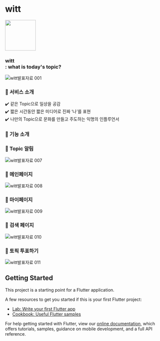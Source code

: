 #  witt
 <img src="https://user-images.githubusercontent.com/90396746/200147109-66abbf19-a0eb-4eae-9748-ef39f69a187c.png" width="100">
 <h3>witt<br>: what is today's topic?</h3>
 
 ![witt발표자료 001](https://user-images.githubusercontent.com/90396746/200147812-df5e67a0-6982-4ef8-9ce4-46e53620f660.jpeg)

 ### 🚩 서비스 소개<br>
✔️ 같은 Topic으로 일상을 공감<br>
✔️  짧은 시간동안 짧은 미디어로 진짜 ‘나’를 표현<br>
✔️  나만의 Topic으로 문화를 만들고 주도하는 익명의 인플루언서<br>

 ### 🚩 기능 소개<br>
 ### 📍 Topic 알림
 ![witt발표자료 007](https://user-images.githubusercontent.com/90396746/200147631-49a0c96b-1110-4c28-90a2-0ca601fa7ab5.jpeg)
 ### 📍  메인페이지
![witt발표자료 008](https://user-images.githubusercontent.com/90396746/200147672-7f7fc2bb-7023-4638-a0d6-eb77ecfb3f9f.jpeg)
 ### 📍  마이페이지
 ![witt발표자료 009](https://user-images.githubusercontent.com/90396746/200147653-9a2ce92d-d28a-4a7d-ae4a-54fa088936bd.jpeg)
 ### 📍  검색 페이지
![witt발표자료 010](https://user-images.githubusercontent.com/90396746/200147658-fe24a387-548b-4271-b596-632e97ff36ba.jpeg)
 ### 📍  토픽 투표하기
![witt발표자료 011](https://user-images.githubusercontent.com/90396746/200147665-85b28600-9cc7-47eb-9f69-fe1a2c1c1cd2.jpeg)

 








## Getting Started

This project is a starting point for a Flutter application.

A few resources to get you started if this is your first Flutter project:

- [Lab: Write your first Flutter app](https://flutter.dev/docs/get-started/codelab)
- [Cookbook: Useful Flutter samples](https://flutter.dev/docs/cookbook)

For help getting started with Flutter, view our
[online documentation](https://flutter.dev/docs), which offers tutorials,
samples, guidance on mobile development, and a full API reference.
